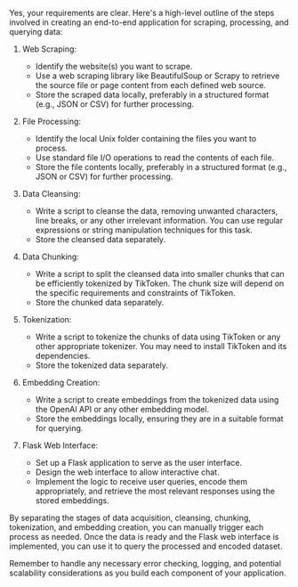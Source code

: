 Yes, your requirements are clear. Here's a high-level outline of the steps involved in creating an end-to-end application for scraping, processing, and querying data:

1. Web Scraping:
   - Identify the website(s) you want to scrape.
   - Use a web scraping library like BeautifulSoup or Scrapy to retrieve the source file or page content from each defined web source.
   - Store the scraped data locally, preferably in a structured format (e.g., JSON or CSV) for further processing.

2. File Processing:
   - Identify the local Unix folder containing the files you want to process.
   - Use standard file I/O operations to read the contents of each file.
   - Store the file contents locally, preferably in a structured format (e.g., JSON or CSV) for further processing.

3. Data Cleansing:
   - Write a script to cleanse the data, removing unwanted characters, line breaks, or any other irrelevant information. You can use regular expressions or string manipulation techniques for this task.
   - Store the cleansed data separately.

4. Data Chunking:
   - Write a script to split the cleansed data into smaller chunks that can be efficiently tokenized by TikToken. The chunk size will depend on the specific requirements and constraints of TikToken.
   - Store the chunked data separately.

5. Tokenization:
   - Write a script to tokenize the chunks of data using TikToken or any other appropriate tokenizer. You may need to install TikToken and its dependencies.
   - Store the tokenized data separately.

6. Embedding Creation:
   - Write a script to create embeddings from the tokenized data using the OpenAI API or any other embedding model.
   - Store the embeddings locally, ensuring they are in a suitable format for querying.

7. Flask Web Interface:
   - Set up a Flask application to serve as the user interface.
   - Design the web interface to allow interactive chat.
   - Implement the logic to receive user queries, encode them appropriately, and retrieve the most relevant responses using the stored embeddings.

By separating the stages of data acquisition, cleansing, chunking, tokenization, and embedding creation, you can manually trigger each process as needed. Once the data is ready and the Flask web interface is implemented, you can use it to query the processed and encoded dataset.

Remember to handle any necessary error checking, logging, and potential scalability considerations as you build each component of your application.